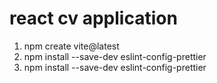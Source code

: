 # react cv application

1. npm create vite@latest
2. npm install --save-dev eslint-config-prettier
3. npm install --save-dev eslint-config-prettier
